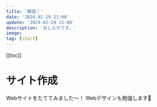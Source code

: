 ```yaml
---
title: '開設！'
date: '2024-02-29 21:00'
update: '2024-02-29 21:00'
description: 'おしらせです。'
image:
tag: [start]
---
```


[[toc]]

# サイト作成

Webサイトをたててみました～！
Webデザインも勉強します🍭